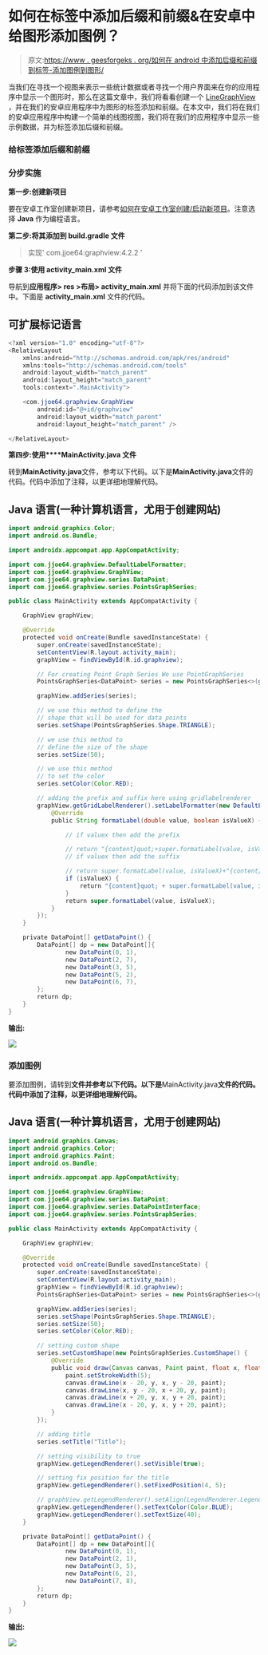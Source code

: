 # 如何在标签中添加后缀和前缀&在安卓中给图形添加图例？

> 原文:[https://www . geesforgeks . org/如何在 android 中添加后缀和前缀到标签-添加图例到图形/](https://www.geeksforgeeks.org/how-to-add-suffix-and-prefix-to-the-label-add-legend-to-graph-in-android/)

当我们在寻找一个视图来表示一些统计数据或者寻找一个用户界面来在你的应用程序中显示一个图形时，那么在这篇文章中，我们将看看创建一个 [LineGraphView](https://www.geeksforgeeks.org/line-graph-view-in-android-with-example/) ，并在我们的安卓应用程序中为图形的标签添加和前缀。在本文中，我们将在我们的安卓应用程序中构建一个简单的线图视图，我们将在我们的应用程序中显示一些示例数据，并为标签添加后缀和前缀。

### **给标签添加后缀和前缀**

### **分步实施**

**第一步:创建新项目**

要在安卓工作室创建新项目，请参考[如何在安卓工作室创建/启动新项目](https://www.geeksforgeeks.org/android-how-to-create-start-a-new-project-in-android-studio/)。注意选择 **Java** 作为编程语言。

**第二步:将其添加到 build.gradle 文件**

> 实现' com.jjoe64:graphview:4.2.2 '

**步骤 3:使用 activity_main.xml 文件**

导航到**应用程序> res >布局> activity_main.xml** 并将下面的代码添加到该文件中。下面是 **activity_main.xml** 文件的代码。

## 可扩展标记语言

```java
<?xml version="1.0" encoding="utf-8"?>
<RelativeLayout 
    xmlns:android="http://schemas.android.com/apk/res/android"
    xmlns:tools="http://schemas.android.com/tools"
    android:layout_width="match_parent"
    android:layout_height="match_parent"
    tools:context=".MainActivity">

    <com.jjoe64.graphview.GraphView
        android:id="@+id/graphview"
        android:layout_width="match_parent"
        android:layout_height="match_parent" />

</RelativeLayout>
```

**第四步:使用****MainActivity.java 文件**

转到**MainActivity.java**文件，参考以下代码。以下是**MainActivity.java**文件的代码。代码中添加了注释，以更详细地理解代码。

## Java 语言(一种计算机语言，尤用于创建网站)

```java
import android.graphics.Color;
import android.os.Bundle;

import androidx.appcompat.app.AppCompatActivity;

import com.jjoe64.graphview.DefaultLabelFormatter;
import com.jjoe64.graphview.GraphView;
import com.jjoe64.graphview.series.DataPoint;
import com.jjoe64.graphview.series.PointsGraphSeries;

public class MainActivity extends AppCompatActivity {

    GraphView graphView;

    @Override
    protected void onCreate(Bundle savedInstanceState) {
        super.onCreate(savedInstanceState);
        setContentView(R.layout.activity_main);
        graphView = findViewById(R.id.graphview);

        // For creating Point Graph Series We use PointGraphSeries
        PointsGraphSeries<DataPoint> series = new PointsGraphSeries<>(getDataPoint());

        graphView.addSeries(series);

        // we use this method to define the 
        // shape that will be used for data points
        series.setShape(PointsGraphSeries.Shape.TRIANGLE);

        // we use this method to 
        // define the size of the shape
        series.setSize(50);

        // we use this method 
        // to set the color
        series.setColor(Color.RED);

        // adding the prefix and suffix here using gridlabelrenderer
        graphView.getGridLabelRenderer().setLabelFormatter(new DefaultLabelFormatter() {
            @Override
            public String formatLabel(double value, boolean isValueX) {

                // if valuex then add the prefix

                // return "{content}quot;+super.formatLabel(value, isValueX);
                // if valuex then add the suffix

                // return super.formatLabel(value, isValueX)+"{content}quot;;
                if (isValueX) {
                    return "{content}quot; + super.formatLabel(value, isValueX);
                }
                return super.formatLabel(value, isValueX);
            }
        });
    }

    private DataPoint[] getDataPoint() {
        DataPoint[] dp = new DataPoint[]{
                new DataPoint(0, 1),
                new DataPoint(2, 7),
                new DataPoint(3, 5),
                new DataPoint(5, 2),
                new DataPoint(6, 7),
        };
        return dp;
    }
}
```

**输出:**

![](img/c80548e49ff296eb8a2563ef233335e3.png)

### **添加图例**

要添加图例，请转到**文件并参考以下代码。以下是**MainActivity.java**文件的代码。代码中添加了注释，以更详细地理解代码。**

## **Java 语言(一种计算机语言，尤用于创建网站)**

```java
import android.graphics.Canvas;
import android.graphics.Color;
import android.graphics.Paint;
import android.os.Bundle;

import androidx.appcompat.app.AppCompatActivity;

import com.jjoe64.graphview.GraphView;
import com.jjoe64.graphview.series.DataPoint;
import com.jjoe64.graphview.series.DataPointInterface;
import com.jjoe64.graphview.series.PointsGraphSeries;

public class MainActivity extends AppCompatActivity {

    GraphView graphView;

    @Override
    protected void onCreate(Bundle savedInstanceState) {
        super.onCreate(savedInstanceState);
        setContentView(R.layout.activity_main);
        graphView = findViewById(R.id.graphview);
        PointsGraphSeries<DataPoint> series = new PointsGraphSeries<>(getDataPoint());

        graphView.addSeries(series);
        series.setShape(PointsGraphSeries.Shape.TRIANGLE);
        series.setSize(50);
        series.setColor(Color.RED);

        // setting custom shape
        series.setCustomShape(new PointsGraphSeries.CustomShape() {
            @Override
            public void draw(Canvas canvas, Paint paint, float x, float y, DataPointInterface dataPoint) {
                paint.setStrokeWidth(5);
                canvas.drawLine(x - 20, y, x, y - 20, paint);
                canvas.drawLine(x, y - 20, x + 20, y, paint);
                canvas.drawLine(x + 20, y, x, y + 20, paint);
                canvas.drawLine(x - 20, y, x, y + 20, paint);
            }
        });

        // adding title
        series.setTitle("Title");

        // setting visibility to true
        graphView.getLegendRenderer().setVisible(true);

        // setting fix position for the title
        graphView.getLegendRenderer().setFixedPosition(4, 5);

        // graphView.getLegendRenderer().setAlign(LegendRenderer.LegendAlign.TOP);
        graphView.getLegendRenderer().setTextColor(Color.BLUE);
        graphView.getLegendRenderer().setTextSize(40);
    }

    private DataPoint[] getDataPoint() {
        DataPoint[] dp = new DataPoint[]{
                new DataPoint(0, 1),
                new DataPoint(2, 1),
                new DataPoint(3, 5),
                new DataPoint(6, 2),
                new DataPoint(7, 8),
        };
        return dp;
    }
}
```

****输出:****

**![](img/4240f1ce99be5471890b9c74d1acf86c.png)**